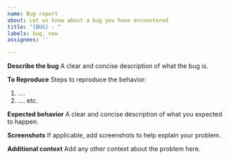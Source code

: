 ```yaml
---
name: Bug report
about: Let us know about a bug you have encountered
title: "[BUG] - "
labels: bug, new
assignees: ''

---
```


**Describe the bug**
A clear and concise description of what the bug is.

**To Reproduce**
Steps to reproduce the behavior:
1. ....
2. ....
  etc.

**Expected behavior**
A clear and concise description of what you expected to happen.

**Screenshots**
If applicable, add screenshots to help explain your problem.

**Additional context**
Add any other context about the problem here.
